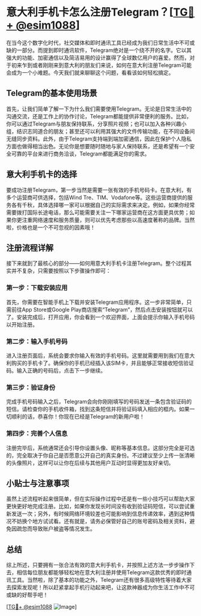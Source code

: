 # 意大利手机卡怎么注册Telegram？[[TG💪+ @esim1088](https://t.me/s/esim1088)]

在当今这个数字化时代，社交媒体和即时通讯工具已经成为我们日常生活中不可或缺的一部分。而提到即时通讯软件，Telegram绝对是一个绕不开的名字。它以其强大的功能、加密通信以及简洁易用的设计赢得了全球数亿用户的喜爱。然而，对于初来乍到或者刚刚来到意大利的朋友们来说，如何在意大利注册Telegram可能会成为一个小难题。今天我们就来聊聊这个问题，看看该如何轻松搞定。

## Telegram的基本使用场景

首先，让我们简单了解一下为什么我们需要使用Telegram。无论是日常生活中的沟通交流，还是工作上的协作讨论，Telegram都能提供非常便利的服务。比如，你可以通过Telegram与朋友保持联系，分享照片视频；也可以加入各种兴趣小组，结识志同道合的朋友；甚至还可以利用其强大的文件传输功能，在不同设备间无缝同步资料。此外，由于Telegram支持端到端加密通信，因此在保护个人隐私方面也做得相当出色。无论你是想要随时随地与家人保持联系，还是希望有一个安全可靠的平台来进行商务洽谈，Telegram都能满足你的需求。

## 意大利手机卡的选择

要成功注册Telegram，第一步当然是需要一张有效的手机号码卡。在意大利，有多个运营商可供选择，包括Wind Tre、TIM、Vodafone等。这些运营商提供的服务各有千秋，具体选择哪一家可以根据自己的实际需求来决定。例如，如果你经常需要拨打国际长途电话，那么可能需要关注一下哪家运营商在这方面更具优势；如果你更注重网络速度和服务质量，则可以优先考虑那些以高速度著称的品牌。当然啦，价格也是一个不可忽视的因素哦！

## 注册流程详解

接下来就到了最核心的部分——如何用意大利手机卡注册Telegram。整个过程其实并不复杂，只需要按照以下步骤操作即可：

### 第一步：下载安装应用
首先，你需要在智能手机上下载并安装Telegram应用程序。这一步非常简单，只需前往App Store或Google Play商店搜索“Telegram”，然后点击安装按钮就可以了。安装完成后，打开应用，你会看到一个欢迎界面，上面会提示你输入手机号码以开始注册。

### 第二步：输入手机号码
进入注册页面后，系统会要求你输入有效的手机号码。这里就需要用到我们在意大利购买的手机卡了。确保你的手机已经插入该SIM卡，并且能够正常接收短信验证码。输入正确的号码后，点击下一步继续。

### 第三步：验证身份
完成手机号码输入之后，Telegram会向你刚刚填写的号码发送一条包含验证码的短信。请检查你的手机收件箱，找到这条短信并将验证码填入相应的框内。如果一切顺利的话，恭喜你！你现在已经是Telegram的新用户啦！

### 第四步：完善个人信息
注册完毕后，系统通常还会引导你设置头像、昵称等基本信息。这部分完全是可选的，完全取决于你自己是否愿意公开自己的真实身份。不过建议至少上传一张清晰的头像照片，这样可以让你在后续与其他用户互动时显得更加友好亲切。

## 小贴士与注意事项

虽然上述流程听起来很简单，但在实际操作过程中还是有一些小技巧可以帮助大家更快更好地完成注册。比如，如果你发现长时间没有收到验证码短信，可以尝试重新发送一次；另外，有时候网络环境较差也可能影响到信息传递效率，遇到这种情况不妨换个地方试试看。还有就是，请务必保管好自己的账号密码及相关资料，避免因疏忽而导致账户被盗等情况发生。

## 总结

综上所述，只要拥有一张合法有效的意大利手机卡，并按照上述方法一步步操作下去，相信每位朋友都能够轻松地在意大利注册并使用Telegram这款优秀的即时通讯工具。当然啦，除了基本的功能之外，Telegram还有很多高级特性等待着大家去探索发现呢！所以赶紧拿起手机行动起来吧，让这款神器成为你生活工作中不可或缺的好帮手吧！

[[TG💪+ @esim1088](https://t.me/s/esim1088) ![Image](https://i.postimg.cc/4NQfJmqS/Snipaste-2025-05-13-00-14-12.png)]